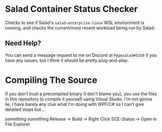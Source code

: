 # Salad Container Status Checker
Checks to see if Salad's `salad-enterprise-linux` WSL environment is running, and checks the current/most recent workload being run by Salad.


## Need Help?
You can send a message request to me on Discord at `Pepesalad#5150` if you have any issues, but I think it should be pretty plug-and-play.

# Compiling The Source
If you don't trust a precompiled binary (I don't blame you), you use the files in this repository to compile it yourself using Visual Studio. I'm not gonna lie, I
have barely any clue what I'm doing with WPF/C# so I can't give detailed steps but...

something something Release -> Build -> Right Click SCE-Status -> Open in File Explorer
